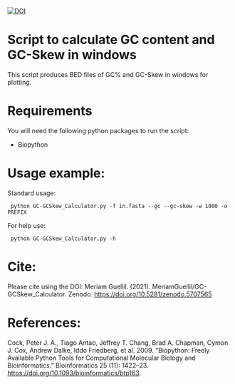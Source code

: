 [![DOI](https://zenodo.org/badge/429025808.svg)](https://zenodo.org/badge/latestdoi/429025808)

# **Script to calculate GC content and GC-Skew in windows**

This script produces BED files of GC% and GC-Skew in windows for plotting.

# Requirements
You will need the following python packages to run the script:
- Biopython

# Usage example:
Standard usage:
```
 python GC-GCSkew_Calculator.py -f in.fasta --gc --gc-skew -w 1000 -o PREFIX
 ```

For help use:
```
 python GC-GCSkew_Calculator.py -h
 ```

# Cite:
Please cite using the DOI:
Meriam Guellil. (2021). MeriamGuellil/GC-GCSkew_Calculator. Zenodo. https://doi.org/10.5281/zenodo.5707565

# References:
Cock, Peter J. A., Tiago Antao, Jeffrey T. Chang, Brad A. Chapman, Cymon J. Cox, Andrew Dalke, Iddo Friedberg, et al. 2009. “Biopython: Freely Available Python Tools for Computational Molecular Biology and Bioinformatics.” Bioinformatics  25 (11): 1422–23. https://doi.org/10.1093/bioinformatics/btp163.


